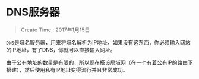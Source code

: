 
# DNS服务器

> Create Time : 2017年1月15日

`DNS`是域名服务器，用来将域名解析为IP地址，如果没有这东西，你必须输入网站的IP地址，有了DNS，你就可以直接输入网址。

由于公有地址的数量是有限的，所以现在搭设局域网（在一个有着公有IP的路由下搭建），然后使用私有IP地址变得流行并且非常成功。

